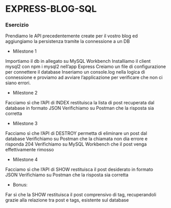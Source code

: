 # EXPRESS-BLOG-SQL

### Esercizio

Prendiamo le API precedentemente create per il vostro blog ed aggiungiamo la persistenza tramite la connessione a un DB

- Milestone 1

Importiamo il db in allegato su MySQL Workbench
Installiamo il client mysql2 con npm i mysql2 nell’app Express
Creiamo un file di configurazione per connettere il database
Inseriamo un console.log nella logica di connessione e proviamo ad avviare l’applicazione per verificare che non ci siano errori.

- Milestone 2

Facciamo sì che l’API di INDEX restituisca la lista di post recuperata dal database in formato JSON
Verifichiamo su Postman che la risposta sia corretta

- Milestone 3

Facciamo sì che l’API di DESTROY permetta di eliminare un post dal database
Verifichiamo su Postman che la chiamata non dia errore e risponda 204
Verifichiamo su MySQL Workbench che il post venga effettivamente rimosso

- Milestone 4

Facciamo sì che l’API di SHOW restituisca il post desiderato in formato JSON
Verifichiamo su Postman che la risposta sia corretta

- Bonus:

Far sì che la SHOW restituisca il post comprensivo di tag, recuperandoli grazie alla relazione tra post e tags, esistente sul database
